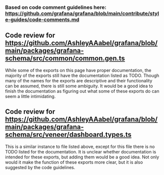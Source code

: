 ### Based on code comment guidelines here: https://github.com/grafana/grafana/blob/main/contribute/style-guides/code-comments.md

## Code review for https://github.com/AshleyAAabel/grafana/blob/main/packages/grafana-schema/src/common/common.gen.ts

  While some of the exports on this page have proper documentation, the majority of the exports still have the documentation listed as TODO. Though many of the names for the exports are descriptive and their functionality can be assumed, there is still some ambiguity. It would be a good idea to finish the documentation as figuring out what some of these exports do can seem a little intimidating.

## Code review for https://github.com/AshleyAAabel/grafana/blob/main/packages/grafana-schema/src/veneer/dashboard.types.ts

  This is a similar instance to file listed above, except for this file there is no TODO listed for the documentation. It is unclear whether documentation is intended for these exports, but adding them would be a good idea. Not only would it make the function of these exports more clear, but it is also suggested by the code guidelines.
